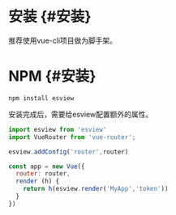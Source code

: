 # 安装 {#安装}

推荐使用vue-cli项目做为脚手架。

# NPM {#安装}

```shell
npm install esview
```



安装完成后，需要给esview配置额外的属性。

```js
import esview from 'esview'
import VueRouter from 'vue-router';

esview.addConfig('router',router)

const app = new Vue({
  router: router,
  render (h) {
    return h(esview.render('MyApp','token'))
  }
})

```



